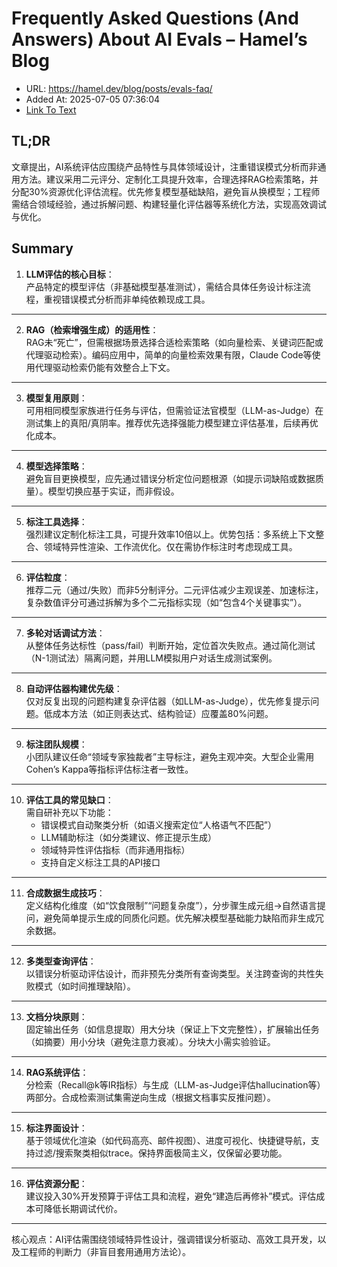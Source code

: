 # Frequently Asked Questions (And Answers) About AI Evals – Hamel’s Blog
- URL: https://hamel.dev/blog/posts/evals-faq/
- Added At: 2025-07-05 07:36:04
- [Link To Text](2025-07-05-frequently-asked-questions-(and-answers)-about-ai-evals-–-hamel’s-blog_raw.md)

## TL;DR


文章提出，AI系统评估应围绕产品特性与具体领域设计，注重错误模式分析而非通用方法。建议采用二元评分、定制化工具提升效率，合理选择RAG检索策略，并分配30%资源优化评估流程。优先修复模型基础缺陷，避免盲从换模型；工程师需结合领域经验，通过拆解问题、构建轻量化评估器等系统化方法，实现高效调试与优化。

## Summary


1. **LLM评估的核心目标**：  
   产品特定的模型评估（非基础模型基准测试），需结合具体任务设计标注流程，重视错误模式分析而非单纯依赖现成工具。

---

2. **RAG（检索增强生成）的适用性**：  
   RAG未“死亡”，但需根据场景选择合适检索策略（如向量检索、关键词匹配或代理驱动检索）。编码应用中，简单的向量检索效果有限，Claude Code等使用代理驱动检索仍能有效整合上下文。

---

3. **模型复用原则**：  
   可用相同模型家族进行任务与评估，但需验证法官模型（LLM-as-Judge）在测试集上的真阳/真阴率。推荐优先选择强能力模型建立评估基准，后续再优化成本。

---

4. **模型选择策略**：  
   避免盲目更换模型，应先通过错误分析定位问题根源（如提示词缺陷或数据质量）。模型切换应基于实证，而非假设。

---

5. **标注工具选择**：  
   强烈建议定制化标注工具，可提升效率10倍以上。优势包括：多系统上下文整合、领域特异性渲染、工作流优化。仅在需协作标注时考虑现成工具。

---

6. **评估粒度**：  
   推荐二元（通过/失败）而非5分制评分。二元评估减少主观误差、加速标注，复杂数值评分可通过拆解为多个二元指标实现（如“包含4个关键事实”）。

---

7. **多轮对话调试方法**：  
   从整体任务达标性（pass/fail）判断开始，定位首次失败点。通过简化测试（N-1测试法）隔离问题，并用LLM模拟用户对话生成测试案例。

---

8. **自动评估器构建优先级**：  
   仅对反复出现的问题构建复杂评估器（如LLM-as-Judge），优先修复提示问题。低成本方法（如正则表达式、结构验证）应覆盖80%问题。

---

9. **标注团队规模**：  
   小团队建议任命“领域专家独裁者”主导标注，避免主观冲突。大型企业需用Cohen’s Kappa等指标评估标注者一致性。

---

10. **评估工具的常见缺口**：  
    需自研补充以下功能：  
    - 错误模式自动聚类分析（如语义搜索定位“人格语气不匹配”）  
    - LLM辅助标注（如分类建议、修正提示生成）  
    - 领域特异性评估指标（而非通用指标）  
    - 支持自定义标注工具的API接口

---

11. **合成数据生成技巧**：  
    定义结构化维度（如“饮食限制”“问题复杂度”），分步骤生成元组→自然语言提问，避免简单提示生成的同质化问题。优先解决模型基础能力缺陷而非生成冗余数据。

---

12. **多类型查询评估**：  
    以错误分析驱动评估设计，而非预先分类所有查询类型。关注跨查询的共性失败模式（如时间推理缺陷）。

---

13. **文档分块原则**：  
    固定输出任务（如信息提取）用大分块（保证上下文完整性），扩展输出任务（如摘要）用小分块（避免注意力衰减）。分块大小需实验验证。

---

14. **RAG系统评估**：  
    分检索（Recall@k等IR指标）与生成（LLM-as-Judge评估hallucination等）两部分。合成检索测试集需逆向生成（根据文档事实反推问题）。

---

15. **标注界面设计**：  
    基于领域优化渲染（如代码高亮、邮件视图）、进度可视化、快捷键导航，支持过滤/搜索聚类相似trace。保持界面极简主义，仅保留必要功能。

---

16. **评估资源分配**：  
    建议投入30%开发预算于评估工具和流程，避免“建造后再修补”模式。评估成本可降低长期调试代价。

---

核心观点：AI评估需围绕领域特异性设计，强调错误分析驱动、高效工具开发，以及工程师的判断力（非盲目套用通用方法论）。
